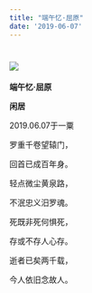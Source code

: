 ```yaml
---
title: "端午忆·屈原"
date: '2019-06-07'
---
```

  #  ![](/images/heshui.jpg)
  
  **端午忆·屈原**
  
  **闲居**
  
2019.06.07于一粟 

罗重千卷望辕门， 

回首已成百年身。 

轻点微尘黄泉路， 

不泯忠义汨罗魂。 

死既非死何惧死， 

存或不存人心存。 

逝者已矣两千载， 

今人依旧念故人。 
